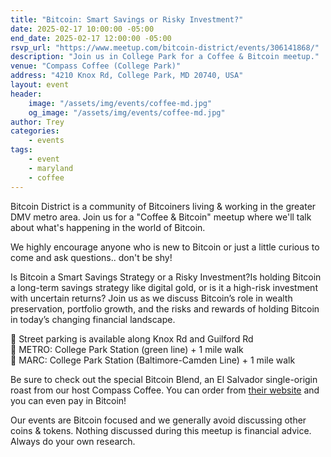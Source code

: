 ```yaml
---
title: "Bitcoin: Smart Savings or Risky Investment?"
date: 2025-02-17 10:00:00 -05:00
end_date: 2025-02-17 12:00:00 -05:00
rsvp_url: "https://www.meetup.com/bitcoin-district/events/306141868/"
description: "Join us in College Park for a Coffee & Bitcoin meetup."
venue: "Compass Coffee (College Park)"
address: "4210 Knox Rd, College Park, MD 20740, USA"
layout: event
header:
    image: "/assets/img/events/coffee-md.jpg"
    og_image: "/assets/img/events/coffee-md.jpg"
author: Trey
categories:
    - events
tags:
    - event
    - maryland
    - coffee
---
```


Bitcoin District is a community of Bitcoiners living & working in the greater DMV metro area. Join us for a "Coffee & Bitcoin" meetup where we'll talk about what's happening in the world of Bitcoin.  

We highly encourage anyone who is new to Bitcoin or just a little curious to come and ask questions.. don't be shy!  

Is Bitcoin a Smart Savings Strategy or a Risky Investment?Is holding Bitcoin a long-term savings strategy like digital gold, or is it a high-risk investment with uncertain returns? Join us as we discuss Bitcoin’s role in wealth preservation, portfolio growth, and the risks and rewards of holding Bitcoin in today’s changing financial landscape.

🚗 Street parking is available along Knox Rd and Guilford Rd  
🚆 METRO: College Park Station (green line) + 1 mile walk  
🚆 MARC: College Park Station (Baltimore-Camden Line) + 1 mile walk  

Be sure to check out the special Bitcoin Blend, an El Salvador single-origin roast from our host Compass Coffee. You can order from [their website](https://www.compasscoffee.com/products/bitcoin-blend) and you can even pay in Bitcoin!  

Our events are Bitcoin focused and we generally avoid discussing other coins & tokens. Nothing discussed during this meetup is financial advice. Always do your own research.  